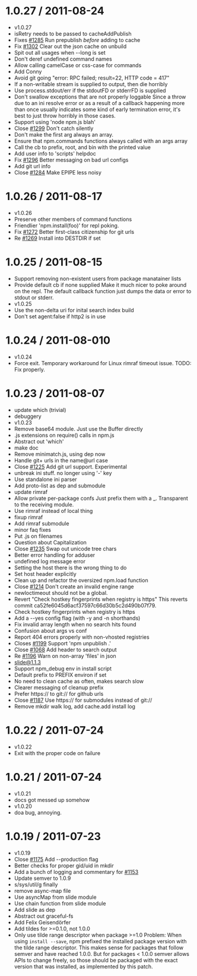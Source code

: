 1.0.27 / 2011-08-24
===================

  * v1.0.27
  * isRetry needs to be passed to cacheAddPublish
  * Fixes [#1285](https://github.com/isaacs/npm/issues/1285) Run prepublish *before* adding to
    cache
  * Fix [#1302](https://github.com/isaacs/npm/issues/1302) Clear out the json cache on unbuild
  * Spit out all usages when --long is set
  * Don't deref undefined command names
  * Allow calling camelCase or css-case for commands
  * Add Conny
  * Avoid git going "error: RPC failed; result=22, HTTP code = 417"
  * If a non-writable stream is supplied to output, then die horribly
  * Use process.stdout/err if the stdoutFD or stderrFD is supplied
  * Don't swallow exceptions that are not properly loggable
    Since a throw due to an ini resolve error or as a result of a
    callback happening more than once usually indicates some kind of
    early termination error, it's best to just throw horribly
    in those cases.
  * Support using 'node npm.js blah'
  * Close [#1299](https://github.com/isaacs/npm/issues/1299) Don't catch silently
  * Don't make the first arg always an array.
  * Ensure that npm.commands functions always called with an args array
  * Call the cb to prefix, root, and bin with the printed value
  * Add user info to 'scripts' helpdoc
  * Fix [#1296](https://github.com/isaacs/npm/issues/1296) Better messaging on bad url configs
  * Add git url info
  * Close [#1284](https://github.com/isaacs/npm/issues/1284) Make EPIPE less noisy

1.0.26 / 2011-08-17
===================

  * v1.0.26
  * Preserve other members of command functions
  * Friendlier 'npm.install(foo)' for repl poking.
  * Fix [#1272](https://github.com/isaacs/npm/issues/1272) Better first-class citizenship for
    git urls
  * Re [#1269](https://github.com/isaacs/npm/issues/1269) Install into DESTDIR if set

1.0.25 / 2011-08-15
===================

  * Support removing non-existent users from package manatainer lists
  * Provide default cb if none supplied
    Make it much nicer to poke around on the repl.  The default
    callback function just dumps the data or error to stdout
    or stderr.
  * v1.0.25
  * Use the non-delta uri for inital search index build
  * Don't set agent:false if http2 is in use

1.0.24 / 2011-08-010
====================

  * v1.0.24
  * Force exit. Temporary workaround for Linux rimraf timeout issue.
    TODO: Fix properly.

1.0.23 / 2011-08-07
===================

  * update which (trivial)
  * debuggery
  * v1.0.23
  * Remove base64 module. Just use the Buffer directly
  * .js extensions on require() calls in npm.js
  * Abstract out 'which'
  * make doc
  * Remove minimatch.js, using dep now
  * Handle git+ urls in the name@url case
  * Close [#1225](https://github.com/isaacs/npm/issues/1225) Add git url support. Experimental
  * unbreak ini stuff. no longer using '-' key
  * Use standalone ini parser
  * Add proto-list as dep and submodule
  * update rimraf
  * Allow private per-package confs
    Just prefix them with a _.  Transparent to the receiving module.
  * Use rimraf instead of local thing
  * fixup rimraf
  * Add rimraf submodule
  * minor faq fixes
  * Put .js on filenames
  * Question about Capitalization
  * Close [#1235](https://github.com/isaacs/npm/issues/1235) Swap out unicode tree chars
  * Better error handling for adduser
  * undefined log message error
  * Setting the host there is the wrong thing to do
  * Set host header explicitly
  * Clean up and refactor the oversized npm.load function
  * Close [#1214](https://github.com/isaacs/npm/issues/1214) Don't create an invalid engine range
  * newloctimeout should not be a global.
  * Revert "Check hostkey fingerprints when registry is https"
    This reverts commit ca52fe6045d6acf37597c66d30b5c2d490b07f79.
  * Check hostkey fingerprints when registry is https
  * Add a --yes config flag (with -y and -n shorthands)
  * Fix invalid array length when no search hits found
  * Confusion about args vs conf
  * Report 404 errors properly with non-vhosted registries
  * Closes [#1199](https://github.com/isaacs/npm/issues/1199) Support 'npm unpublish .'
  * Close [#1068](https://github.com/isaacs/npm/issues/1068) Add header to search output
  * Re [#1196](https://github.com/isaacs/npm/issues/1196) Warn on non-array 'files' in json
  * slide@1.1.3
  * Support npm_debug env in install script
  * Default prefix to PREFIX environ if set
  * No need to clean cache as often, makes search slow
  * Clearer messaging of cleanup prefix
  * Prefer https:// to git:// for github urls
  * Close [#1187](https://github.com/isaacs/npm/issues/1187) Use https:// for submodules instead
    of git://
  * Remove mkdir walk log, add cache.add install log

1.0.22 / 2011-07-24
===================

  * v1.0.22
  * Exit with the proper code on failure

1.0.21 / 2011-07-24
===================

  * v1.0.21
  * docs got messed up somehow
  * v1.0.20
  * doa bug, annoying.

1.0.19 / 2011-07-23
===================

  * v1.0.19
  * Close [#1175](https://github.com/isaacs/npm/issues/1175) Add --production flag
  * Better checks for proper gid/uid in mkdir
  * Add a bunch of logging and commentary for [#1153](https://github.com/isaacs/npm/issues/1153)
  * Update semver to 1.0.9
  * s/sys/util/g finally
  * remove async-map file
  * Use asyncMap from slide module
  * Use chain function from slide module
  * Add slide as dep
  * Abstract out graceful-fs
  * Add Felix Geisendörfer
  * Add tildes for >=0.1.0, not 1.0.0
  * Only use tilde range descriptor when package >=1.0
    Problem: When using `install --save`, npm prefixed the installed
    package version with the tilde range descriptor. This makes sense
    for packages that follow semver and have reached 1.0.0. But for
    packages < 1.0.0 semver allows APIs to change freely, so those
    should be packaged with the exact version that was installed,
    as implemented by this patch.
